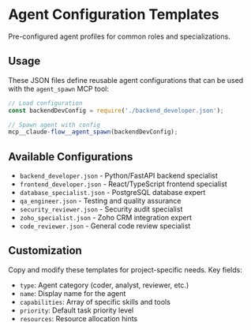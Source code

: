 # Agent Configuration Templates

Pre-configured agent profiles for common roles and specializations.

## Usage

These JSON files define reusable agent configurations that can be used with the `agent_spawn` MCP tool:

```javascript
// Load configuration
const backendDevConfig = require('./backend_developer.json');

// Spawn agent with config
mcp__claude-flow__agent_spawn(backendDevConfig);
```

## Available Configurations

- `backend_developer.json` - Python/FastAPI backend specialist
- `frontend_developer.json` - React/TypeScript frontend specialist
- `database_specialist.json` - PostgreSQL database expert
- `qa_engineer.json` - Testing and quality assurance
- `security_reviewer.json` - Security audit specialist
- `zoho_specialist.json` - Zoho CRM integration expert
- `code_reviewer.json` - General code review specialist

## Customization

Copy and modify these templates for project-specific needs. Key fields:

- `type`: Agent category (coder, analyst, reviewer, etc.)
- `name`: Display name for the agent
- `capabilities`: Array of specific skills and tools
- `priority`: Default task priority level
- `resources`: Resource allocation hints
